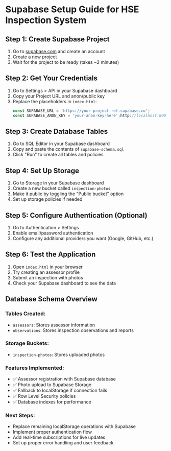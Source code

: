 # Supabase Setup Guide for HSE Inspection System

## Step 1: Create Supabase Project
1. Go to [supabase.com](https://supabase.com) and create an account
2. Create a new project
3. Wait for the project to be ready (takes ~2 minutes)

## Step 2: Get Your Credentials
1. Go to Settings > API in your Supabase dashboard
2. Copy your Project URL and anon/public key
3. Replace the placeholders in `index.html`:
   ```javascript
   const SUPABASE_URL = 'https://your-project-ref.supabase.co';
   const SUPABASE_ANON_KEY = 'your-anon-key-here';http://localhost:8000/
   ```

## Step 3: Create Database Tables
1. Go to SQL Editor in your Supabase dashboard
2. Copy and paste the contents of `supabase-schema.sql`
3. Click "Run" to create all tables and policies

## Step 4: Set Up Storage
1. Go to Storage in your Supabase dashboard
2. Create a new bucket called `inspection-photos`
3. Make it public by toggling the "Public bucket" option
4. Set up storage policies if needed

## Step 5: Configure Authentication (Optional)
1. Go to Authentication > Settings
2. Enable email/password authentication
3. Configure any additional providers you want (Google, GitHub, etc.)

## Step 6: Test the Application
1. Open `index.html` in your browser
2. Try creating an assessor profile
3. Submit an inspection with photos
4. Check your Supabase dashboard to see the data

## Database Schema Overview

### Tables Created:
- `assessors`: Stores assessor information
- `observations`: Stores inspection observations and reports

### Storage Buckets:
- `inspection-photos`: Stores uploaded photos

### Features Implemented:
- ✅ Assessor registration with Supabase database
- ✅ Photo upload to Supabase Storage
- ✅ Fallback to localStorage if connection fails
- ✅ Row Level Security policies
- ✅ Database indexes for performance

### Next Steps:
- Replace remaining localStorage operations with Supabase
- Implement proper authentication flow
- Add real-time subscriptions for live updates
- Set up proper error handling and user feedback
